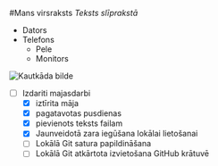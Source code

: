 #Mans virsraksts
*Teksts slīprakstā*

* Dators
* Telefons
	* Pele
	* Monitors
	
![Kautkāda bilde](https://i.kym-cdn.com/photos/images/original/000/744/400/8d2.jpg)

- [ ] Izdariti majasdarbi
	- [x] iztīrita māja
	- [x] pagatavotas pusdienas
	- [x] pievienots teksts failam
	- [x] Jaunveidotā zara iegūšana lokālai lietošanai
	- [ ] Lokālā Git satura papildināšana
	- [ ] Lokālā Git atkārtota izvietošana GitHub krātuvē
